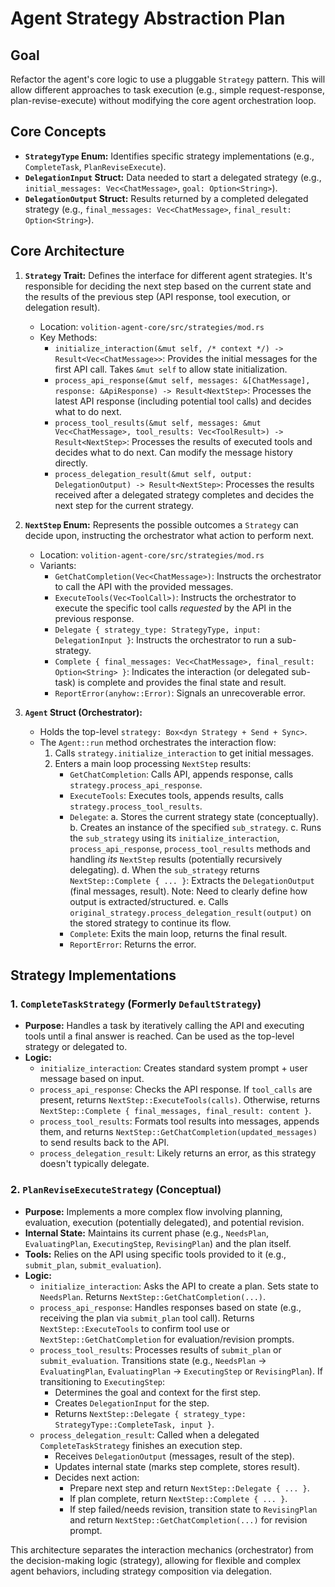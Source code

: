 # Agent Strategy Abstraction Plan

## Goal

Refactor the agent's core logic to use a pluggable `Strategy`
pattern. This will allow different approaches to task execution (e.g.,
simple request-response, plan-revise-execute) without modifying the
core agent orchestration loop.

## Core Concepts

*   **`StrategyType` Enum:** Identifies specific strategy implementations (e.g., `CompleteTask`, `PlanReviseExecute`).
*   **`DelegationInput` Struct:** Data needed to start a delegated strategy (e.g., `initial_messages: Vec<ChatMessage>`, `goal: Option<String>`).
*   **`DelegationOutput` Struct:** Results returned by a completed delegated strategy (e.g., `final_messages: Vec<ChatMessage>`, `final_result: Option<String>`).

## Core Architecture

1.  **`Strategy` Trait:** Defines the interface for different agent strategies. It's responsible for deciding the next step based on the current state and the results of the previous step (API response, tool execution, or delegation result).
    *   Location: `volition-agent-core/src/strategies/mod.rs`
    *   Key Methods:
        *   `initialize_interaction(&mut self, /* context */) -> Result<Vec<ChatMessage>>`: Provides the initial messages for the first API call. Takes `&mut self` to allow state initialization.
        *   `process_api_response(&mut self, messages: &[ChatMessage], response: &ApiResponse) -> Result<NextStep>`: Processes the latest API response (including potential tool calls) and decides what to do next.
        *   `process_tool_results(&mut self, messages: &mut Vec<ChatMessage>, tool_results: Vec<ToolResult>) -> Result<NextStep>`: Processes the results of executed tools and decides what to do next. Can modify the message history directly.
        *   `process_delegation_result(&mut self, output: DelegationOutput) -> Result<NextStep>`: Processes the results received after a delegated strategy completes and decides the next step for the current strategy.

2.  **`NextStep` Enum:** Represents the possible outcomes a `Strategy` can decide upon, instructing the orchestrator what action to perform next.
    *   Location: `volition-agent-core/src/strategies/mod.rs`
    *   Variants:
        *   `GetChatCompletion(Vec<ChatMessage>)`: Instructs the orchestrator to call the API with the provided messages.
        *   `ExecuteTools(Vec<ToolCall>)`: Instructs the orchestrator to execute the specific tool calls *requested* by the API in the previous response.
        *   `Delegate { strategy_type: StrategyType, input: DelegationInput }`: Instructs the orchestrator to run a sub-strategy.
        *   `Complete { final_messages: Vec<ChatMessage>, final_result: Option<String> }`: Indicates the interaction (or delegated sub-task) is complete and provides the final state and result.
        *   `ReportError(anyhow::Error)`: Signals an unrecoverable error.

3.  **`Agent` Struct (Orchestrator):**
    *   Holds the top-level `strategy: Box<dyn Strategy + Send + Sync>`.
    *   The `Agent::run` method orchestrates the interaction flow:
        1. Calls `strategy.initialize_interaction` to get initial messages.
        2. Enters a main loop processing `NextStep` results:
            *   `GetChatCompletion`: Calls API, appends response, calls `strategy.process_api_response`.
            *   `ExecuteTools`: Executes tools, appends results, calls `strategy.process_tool_results`.
            *   `Delegate`:
                a. Stores the current strategy state (conceptually).
                b. Creates an instance of the specified `sub_strategy`.
                c. Runs the `sub_strategy` using its `initialize_interaction`, `process_api_response`, `process_tool_results` methods and handling *its* `NextStep` results (potentially recursively delegating).
                d. When the `sub_strategy` returns `NextStep::Complete { ... }`: Extracts the `DelegationOutput` (final messages, result). Note: Need to clearly define how output is extracted/structured.
                e. Calls `original_strategy.process_delegation_result(output)` on the stored strategy to continue its flow.
            *   `Complete`: Exits the main loop, returns the final result.
            *   `ReportError`: Returns the error.

## Strategy Implementations

### 1. `CompleteTaskStrategy` (Formerly `DefaultStrategy`)

*   **Purpose:** Handles a task by iteratively calling the API and executing tools until a final answer is reached. Can be used as the top-level strategy or delegated to.
*   **Logic:**
    *   `initialize_interaction`: Creates standard system prompt + user message based on input.
    *   `process_api_response`: Checks the API response. If `tool_calls` are present, returns `NextStep::ExecuteTools(calls)`. Otherwise, returns `NextStep::Complete { final_messages, final_result: content }`.
    *   `process_tool_results`: Formats tool results into messages, appends them, and returns `NextStep::GetChatCompletion(updated_messages)` to send results back to the API.
    *   `process_delegation_result`: Likely returns an error, as this strategy doesn't typically delegate.

### 2. `PlanReviseExecuteStrategy` (Conceptual)

*   **Purpose:** Implements a more complex flow involving planning, evaluation, execution (potentially delegated), and potential revision.
*   **Internal State:** Maintains its current phase (e.g., `NeedsPlan`, `EvaluatingPlan`, `ExecutingStep`, `RevisingPlan`) and the plan itself.
*   **Tools:** Relies on the API using specific tools provided to it (e.g., `submit_plan`, `submit_evaluation`).
*   **Logic:**
    *   `initialize_interaction`: Asks the API to create a plan. Sets state to `NeedsPlan`. Returns `NextStep::GetChatCompletion(...)`.
    *   `process_api_response`: Handles responses based on state (e.g., receiving the plan via `submit_plan` tool call). Returns `NextStep::ExecuteTools` to confirm tool use or `NextStep::GetChatCompletion` for evaluation/revision prompts.
    *   `process_tool_results`: Processes results of `submit_plan` or `submit_evaluation`. Transitions state (e.g., `NeedsPlan` -> `EvaluatingPlan`, `EvaluatingPlan` -> `ExecutingStep` or `RevisingPlan`). If transitioning to `ExecutingStep`:
        *   Determines the goal and context for the first step.
        *   Creates `DelegationInput` for the step.
        *   Returns `NextStep::Delegate { strategy_type: StrategyType::CompleteTask, input }`.
    *   `process_delegation_result`: Called when a delegated `CompleteTaskStrategy` finishes an execution step.
        *   Receives `DelegationOutput` (messages, result of the step).
        *   Updates internal state (marks step complete, stores result).
        *   Decides next action:
            *   Prepare next step and return `NextStep::Delegate { ... }`.
            *   If plan complete, return `NextStep::Complete { ... }`.
            *   If step failed/needs revision, transition state to `RevisingPlan` and return `NextStep::GetChatCompletion(...)` for revision prompt.

This architecture separates the interaction mechanics (orchestrator) from the decision-making logic (strategy), allowing for flexible and complex agent behaviors, including strategy composition via delegation.
